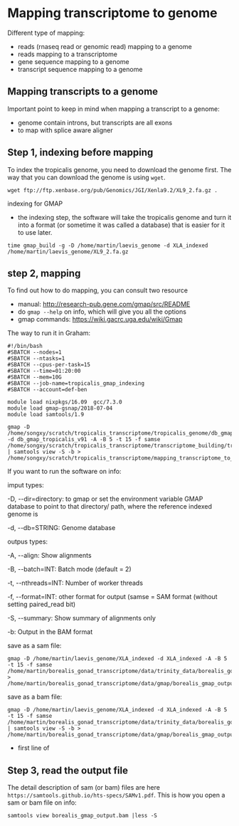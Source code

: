 # Mapping transcriptome to genome
Different type of mapping:
- reads (rnaseq read or genomic read) mapping to a genome
- reads mapping to a transcriptome
- gene sequence mapping to a genome
- transcript sequence mapping to a genome

## Mapping transcripts to a genome
Important point to keep in mind when mapping a transcript to a genome:
- genome contain introns, but transcripts are all exons
- to map with splice aware aligner

## Step 1, indexing before mapping
To index the tropicalis genome, you need to download the genome first. The way that you can download the genome is using `wget`.
```
wget ftp://ftp.xenbase.org/pub/Genomics/JGI/Xenla9.2/XL9_2.fa.gz .
```

indexing for GMAP
- the indexing step, the software will take the tropicalis genome and turn it into a format (or sometime it was called a database) that is easier for it to use later. 
```
time gmap_build -g -D /home/martin/laevis_genome -d XLA_indexed /home/martin/laevis_genome/XL9_2.fa.gz
```

## step 2, mapping
To find out how to do mapping, you can consult two resource
- manual: http://research-pub.gene.com/gmap/src/README
- do `gmap --help` on info, which will give you all the options
- gmap commands: https://wiki.gacrc.uga.edu/wiki/Gmap

The way to run it in Graham:
```
#!/bin/bash
#SBATCH --nodes=1
#SBATCH --ntasks=1
#SBATCH --cpus-per-task=15
#SBATCH --time=01:20:00
#SBATCH --mem=10G
#SBATCH --job-name=tropicalis_gmap_indexing
#SBATCH --account=def-ben

module load nixpkgs/16.09  gcc/7.3.0
module load gmap-gsnap/2018-07-04
module load samtools/1.9

gmap -D /home/songxy/scratch/tropicalis_transcriptome/tropicalis_genome/db_gmap_tropicalis_v91 -d db_gmap_tropicalis_v91 -A -B 5 -t 15 -f samse /home/songxy/scratch/tropicalis_transcriptome/transcriptome_building/tropicalis_transcriptome_trinityOut.Trinity.SuperTrans.fasta | samtools view -S -b > /home/songxy/scratch/tropicalis_transcriptome/mapping_transcriptome_to_genome/tropicalis_denovoT_tropicalisv91_genome_gmap.bam
```
If you want to run the software on info:

imput types:

-D, --dir=directory: to gmap or set the environment variable GMAP database to point to that directory/ path, where the reference indexed genome is

-d, --db=STRING: Genome database

outpus types:

-A, --align: Show alignments

-B, --batch=INT: Batch mode (default = 2)

-t, --nthreads=INT: Number of worker threads

-f, --format=INT: other format for output (samse = SAM format (without setting paired_read bit)

-S, --summary: Show summary of alignments only

-b: Output in the BAM format

save as a sam file:
```
gmap -D /home/martin/laevis_genome/XLA_indexed -d XLA_indexed -A -B 5 -t 15 -f samse /home/martin/borealis_gonad_transcriptome/data/trinity_data/borealis_gonad_transcriptome_trinityOut.Trinity.fasta > /home/martin/borealis_gonad_transcriptome/data/gmap/borealis_gmap_outputII.sam
```

save as a bam file:
```
gmap -D /home/martin/laevis_genome/XLA_indexed -d XLA_indexed -A -B 5 -t 15 -f samse /home/martin/borealis_gonad_transcriptome/data/trinity_data/borealis_gonad_transcriptome_trinityOut.Trinity.fasta | samtools view -S -b > /home/martin/borealis_gonad_transcriptome/data/gmap/borealis_gmap_output.bam
```

- first line of 


## Step 3, read the output file
The detail description of sam (or bam) files are here `https://samtools.github.io/hts-specs/SAMv1.pdf`.
This is how you open a sam or bam file on info: 
```
samtools view borealis_gmap_output.bam |less -S
```
